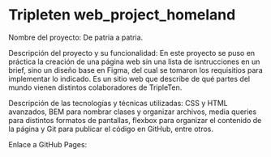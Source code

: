 # Tripleten web_project_homeland

Nombre del proyecto: De patria a patria.

Descripción del proyecto y su funcionalidad: En este proyecto se puso en práctica la creación de una página web sin una lista de isntrucciones en un brief, sino un diseño base en Figma, del cual se tomaron los requisitios para implementar lo indicado. Es un sitio web que describe de qué partes del mundo vienen distintos colaboradores de TripleTen.

Descripción de las tecnologías y técnicas utilizadas: CSS y HTML avanzados, BEM para nombrar clases y organizar archivos, media queries para distintos formatos de pantallas, flexbox para organizar el contenido de la página y Git para publicar el código en GitHub, entre otros.

Enlace a GitHub Pages:
